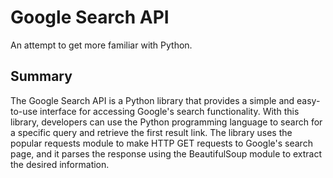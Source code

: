 # Google Search API

An attempt to get more familiar with Python.

## Summary 

The Google Search API is a Python library that provides a simple and easy-to-use interface for accessing Google's search functionality. With this library, developers can use the Python programming language to search for a specific query and retrieve the first result link. The library uses the popular requests module to make HTTP GET requests to Google's search page, and it parses the response using the BeautifulSoup module to extract the desired information.
